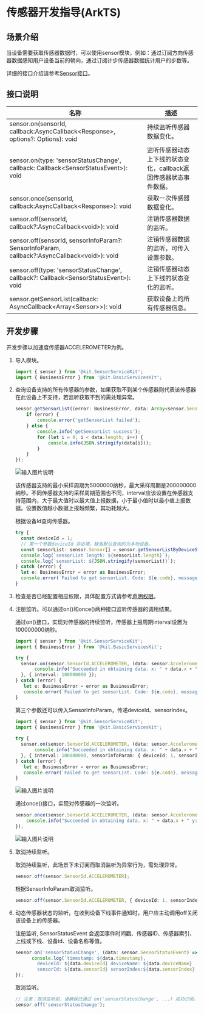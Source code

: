 # 传感器开发指导(ArkTS)


## 场景介绍

当设备需要获取传感器数据时，可以使用sensor模块，例如：通过订阅方向传感器数据感知用户设备当前的朝向，通过订阅计步传感器数据统计用户的步数等。

详细的接口介绍请参考[Sensor接口](../../reference/apis-sensor-service-kit/js-apis-sensor.md)。


## 接口说明

| 名称 | 描述                              |
| -------- |---------------------------------|
| sensor.on(sensorId, callback:AsyncCallback&lt;Response&gt;, options?: Options): void | 持续监听传感器数据变化。                    |
| sensor.on(type: 'sensorStatusChange', callback: Callback&lt;SensorStatusEvent&gt;): void | 监听传感器动态上下线的状态变化，callback返回传感器状态事件数据。 |
| sensor.once(sensorId, callback:AsyncCallback&lt;Response&gt;): void | 获取一次传感器数据变化。                    |
| sensor.off(sensorId, callback?:AsyncCallback&lt;void&gt;): void | 注销传感器数据的监听。                     |
| sensor.off(sensorId, sensorInfoParam?: SensorInfoParam, callback?:AsyncCallback&lt;void&gt;): void | 注销传感器数据的监听，可传入设置参数。             |
| sensor.off(type: 'sensorStatusChange', callback?: Callback&lt;SensorStatusEvent&gt;): void | 注销传感器动态上下线的状态变化的监听。             |
| sensor.getSensorList(callback: AsyncCallback\<Array\<Sensor>>): void| 获取设备上的所有传感器信息。                  |


## 开发步骤

开发步骤以加速度传感器ACCELEROMETER为例。

1. 导入模块。

   ```ts
   import { sensor } from '@kit.SensorServiceKit';
   import { BusinessError } from '@kit.BasicServicesKit';
   ```

2. 查询设备支持的所有传感器的参数，如果获取不到某个传感器则代表该传感器在此设备上不支持，若监听获取不到的需处理异常。

    ```ts    
    sensor.getSensorList((error: BusinessError, data: Array<sensor.Sensor>) => {
        if (error) {
            console.error('getSensorList failed');
        } else {
            console.info('getSensorList success');
            for (let i = 0; i < data.length; i++) {
                console.info(JSON.stringify(data[i]));
            }
        }
    });
    ```

    ![输入图片说明](figures/001.png)

    该传感器支持的最小采样周期为5000000纳秒，最大采样周期是200000000纳秒。不同传感器支持的采样周期范围也不同，interval应该设置在传感器支持范围内，大于最大值时以最大值上报数据，小于最小值时以最小值上报数据。设置数值越小数据上报越频繁，其功耗越大。

    根据设备Id查询传感器。
    ```ts
    try {
      const deviceId = 1;
      // 第一个参数deviceId 非必填，缺省默认查询的为本地设备。
      const sensorList: sensor.Sensor[] = sensor.getSensorListByDeviceSync(deviceId);
      console.log(`sensorList length: ${sensorList.length}`);
      console.log(`sensorList: ${JSON.stringify(sensorList)}`);
    } catch (error) {
      let e: BusinessError = error as BusinessError;
      console.error(`Failed to get sensorList. Code: ${e.code}, message: ${e.message}`);
    }
    ```

3. 检查是否已经配置相应权限，具体配置方式请参考[声明权限](../../security/AccessToken/declare-permissions.md)。

4. 注册监听。可以通过on()和once()两种接口监听传感器的调用结果。

   通过on()接口，实现对传感器的持续监听，传感器上报周期interval设置为100000000纳秒。

   ```ts
   import { sensor } from '@kit.SensorServiceKit';
   import { BusinessError } from '@kit.BasicServicesKit';

   try { 
     sensor.on(sensor.SensorId.ACCELEROMETER, (data: sensor.AccelerometerResponse) => {
          console.info("Succeeded in obtaining data. x: " + data.x + " y: " + data.y + " z: " + data.z);
     }, { interval: 100000000 });
   } catch (error) {
      let e: BusinessError = error as BusinessError;
      console.error(`Failed to get sensorList. Code: ${e.code}, message: ${e.message}`);
   }
   ```

   第三个参数还可以传入SensorInfoParam，传递deviceId、sensorIndex。
   ```ts 
   import { sensor } from '@kit.SensorServiceKit';
   import { BusinessError } from '@kit.BasicServicesKit';
    
   try {
     sensor.on(sensor.SensorId.ACCELEROMETER, (data: sensor.AccelerometerResponse) => {
          console.info("Succeeded in obtaining data. x: " + data.x + " y: " + data.y + " z: " + data.z);
     }, { interval: 100000000, sensorInfoParam: { deviceId: 1, sensorIndex: 3 } });
   } catch (error) {
      let e: BusinessError = error as BusinessError;
      console.error(`Failed to get sensorList. Code: ${e.code}, message: ${e.message}`);
   }
   ```

    ![输入图片说明](figures/002.png)

   通过once()接口，实现对传感器的一次监听。

   ```ts
   sensor.once(sensor.SensorId.ACCELEROMETER, (data: sensor.AccelerometerResponse) => {
       console.info("Succeeded in obtaining data. x: " + data.x + " y: " + data.y + " z: " + data.z);
   });
   ```

   ![输入图片说明](figures/003.png)

5. 取消持续监听。

    取消持续监听，此场景下未订阅而取消监听为异常行为，需处理异常。
    ```ts
    sensor.off(sensor.SensorId.ACCELEROMETER);
    ```

    根据SensorInfoParam取消监听。
    ```ts
    sensor.off(sensor.SensorId.ACCELEROMETER, { deviceId: 1, sensorIndex: 3 });
    ```

6. 动态传感器状态的监听，在收到设备下线事件通知时，用户应主动调用off关闭该设备上的传感器。 

    注册监听, SensorStatusEvent 会返回事件时间戳、传感器ID、传感器索引、上线或下线、设备id、设备名称等值。
    ```ts
    sensor.on('sensorStatusChange', (data: sensor.SensorStatusEvent) => {
          console.log(`timestamp: ${data.timestamp},
            deviceId: ${data.deviceId} deviceName: ${data.deviceName}
            sensorId: ${data.sensorId} sensorIndex:${data.sensorIndex} isSensorOnline: ${data.isSensorOnline}`)
    });
    ```

    取消监听。
    ```ts
    // 注意：取消监听前，请确保已通过 on('sensorStatusChange', ...) 成功订阅，否则此调用无意义。
    sensor.off('sensorStatusChange');
    ```